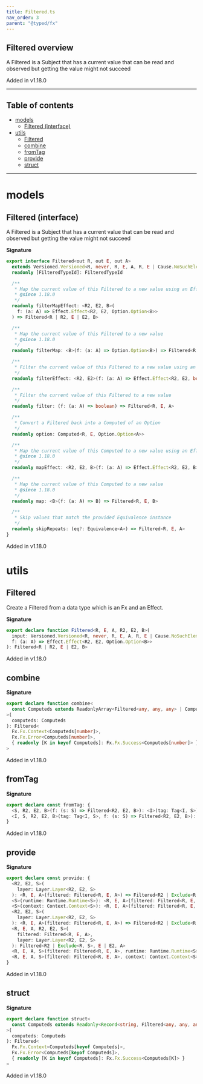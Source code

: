 ```yaml
---
title: Filtered.ts
nav_order: 3
parent: "@typed/fx"
---
```


## Filtered overview

A Filtered is a Subject that has a current value that can be read and observed
but getting the value might not succeed

Added in v1.18.0

---

<h2 class="text-delta">Table of contents</h2>

- [models](#models)
  - [Filtered (interface)](#filtered-interface)
- [utils](#utils)
  - [Filtered](#filtered)
  - [combine](#combine)
  - [fromTag](#fromtag)
  - [provide](#provide)
  - [struct](#struct)

---

# models

## Filtered (interface)

A Filtered is a Subject that has a current value that can be read and observed
but getting the value might not succeed

**Signature**

```ts
export interface Filtered<out R, out E, out A>
  extends Versioned.Versioned<R, never, R, E, A, R, E | Cause.NoSuchElementException, A> {
  readonly [FilteredTypeId]: FilteredTypeId

  /**
   * Map the current value of this Filtered to a new value using an Effect
   * @since 1.18.0
   */
  readonly filterMapEffect: <R2, E2, B>(
    f: (a: A) => Effect.Effect<R2, E2, Option.Option<B>>
  ) => Filtered<R | R2, E | E2, B>

  /**
   * Map the current value of this Filtered to a new value
   * @since 1.18.0
   */
  readonly filterMap: <B>(f: (a: A) => Option.Option<B>) => Filtered<R, E, B>

  /**
   * Filter the current value of this Filtered to a new value using an Effect
   */
  readonly filterEffect: <R2, E2>(f: (a: A) => Effect.Effect<R2, E2, boolean>) => Filtered<R | R2, E | E2, A>

  /**
   * Filter the current value of this Filtered to a new value
   */
  readonly filter: (f: (a: A) => boolean) => Filtered<R, E, A>

  /**
   * Convert a Filtered back into a Computed of an Option
   */
  readonly option: Computed<R, E, Option.Option<A>>

  /**
   * Map the current value of this Computed to a new value using an Effect
   * @since 1.18.0
   */
  readonly mapEffect: <R2, E2, B>(f: (a: A) => Effect.Effect<R2, E2, B>) => Filtered<R | R2, E | E2, B>

  /**
   * Map the current value of this Computed to a new value
   * @since 1.18.0
   */
  readonly map: <B>(f: (a: A) => B) => Filtered<R, E, B>

  /**
   * Skip values that match the provided Equivalence instance
   */
  readonly skipRepeats: (eq?: Equivalence<A>) => Filtered<R, E, A>
}
```

Added in v1.18.0

# utils

## Filtered

Create a Filtered from a data type which is an Fx and an Effect.

**Signature**

```ts
export declare function Filtered<R, E, A, R2, E2, B>(
  input: Versioned.Versioned<R, never, R, E, A, R, E | Cause.NoSuchElementException, A>,
  f: (a: A) => Effect.Effect<R2, E2, Option.Option<B>>
): Filtered<R | R2, E | E2, B>
```

Added in v1.18.0

## combine

**Signature**

```ts
export declare function combine<
  const Computeds extends ReadonlyArray<Filtered<any, any, any> | Computed<any, any, any>>
>(
  computeds: Computeds
): Filtered<
  Fx.Fx.Context<Computeds[number]>,
  Fx.Fx.Error<Computeds[number]>,
  { readonly [K in keyof Computeds]: Fx.Fx.Success<Computeds[number]> }
>
```

Added in v1.18.0

## fromTag

**Signature**

```ts
export declare const fromTag: {
  <S, R2, E2, B>(f: (s: S) => Filtered<R2, E2, B>): <I>(tag: Tag<I, S>) => Filtered<R2 | I, E2, B>
  <I, S, R2, E2, B>(tag: Tag<I, S>, f: (s: S) => Filtered<R2, E2, B>): Filtered<I | R2, E2, B>
}
```

Added in v1.18.0

## provide

**Signature**

```ts
export declare const provide: {
  <R2, E2, S>(
    layer: Layer.Layer<R2, E2, S>
  ): <R, E, A>(filtered: Filtered<R, E, A>) => Filtered<R2 | Exclude<R, S>, E2 | E, A>
  <S>(runtime: Runtime.Runtime<S>): <R, E, A>(filtered: Filtered<R, E, A>) => Filtered<Exclude<R, S>, E, A>
  <S>(context: Context.Context<S>): <R, E, A>(filtered: Filtered<R, E, A>) => Filtered<Exclude<R, S>, E, A>
  <R2, E2, S>(
    layer: Layer.Layer<R2, E2, S>
  ): <R, E, A>(filtered: Filtered<R, E, A>) => Filtered<R2 | Exclude<R, S>, E2 | E, A>
  <R, E, A, R2, E2, S>(
    filtered: Filtered<R, E, A>,
    layer: Layer.Layer<R2, E2, S>
  ): Filtered<R2 | Exclude<R, S>, E | E2, A>
  <R, E, A, S>(filtered: Filtered<R, E, A>, runtime: Runtime.Runtime<S>): Filtered<Exclude<R, S>, E, A>
  <R, E, A, S>(filtered: Filtered<R, E, A>, context: Context.Context<S>): Filtered<Exclude<R, S>, E, A>
}
```

Added in v1.18.0

## struct

**Signature**

```ts
export declare function struct<
  const Computeds extends Readonly<Record<string, Filtered<any, any, any | Computed<any, any, any>>>>
>(
  computeds: Computeds
): Filtered<
  Fx.Fx.Context<Computeds[keyof Computeds]>,
  Fx.Fx.Error<Computeds[keyof Computeds]>,
  { readonly [K in keyof Computeds]: Fx.Fx.Success<Computeds[K]> }
>
```

Added in v1.18.0
